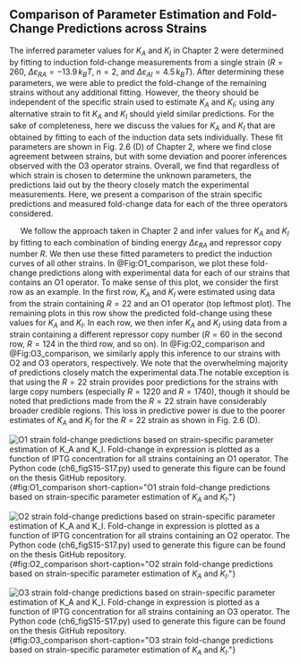 ## Comparison of Parameter Estimation and Fold-Change Predictions across Strains

The inferred parameter values for $K_A$ and $K_I$ in Chapter 2
were determined by fitting to induction fold-change measurements from a
single strain ($R=260$, $\Delta\varepsilon_{RA} = -13.9\,k_BT$,
$n=2$, and $\Delta\varepsilon_{AI}=4.5\,k_BT$). After determining
these parameters, we were able to predict the fold-change of the
remaining strains without any additional fitting. However, the theory
should be independent of the specific strain used to estimate $K_A$
and $K_I$; using any alternative strain to fit $K_A$ and $K_I$
should yield similar predictions. For the sake of completeness, here we
discuss the values for $K_A$ and $K_I$ that are obtained by fitting
to each of the induction data sets individually. These fit parameters
are shown in Fig. 2.6 (D) of Chapter 2, where we find close agreement between
strains, but with some deviation and poorer inferences observed with the
O3 operator strains. Overall, we find that regardless of which strain is
chosen to determine the unknown parameters, the predictions laid out by
the theory closely match the experimental measurements. Here, we present
a comparison of the strain specific predictions and measured fold-change
data for each of the three operators considered.

&nbsp;&nbsp;&nbsp;&nbsp;&nbsp;We follow the approach taken in Chapter 2 and
infer values for $K_A$ and $K_I$ by fitting to each combination of binding
energy $\Delta \varepsilon_{RA}$ and repressor copy number $R$. We then use
these fitted parameters to predict the induction curves of all other strains.
In @Fig:O1_comparison, we plot these fold-change predictions along with
experimental data for each of our strains that contains an O1 operator. To
make sense of this plot, we consider the first row as an example. In the first
row, $K_A$ and $K_I$ were estimated using data from the strain containing
$R=22$ and an O1 operator (top leftmost plot). The remaining plots in this
row show the predicted fold-change using these values for $K_A$ and $K_I$. In
each row, we then infer $K_A$ and $K_I$ using data from a strain containing a
different repressor copy number ($R=60$ in the second row, $R=124$ in the
third row, and so on). In @Fig:O2_comparison and @Fig:O3_comparison, we
similarly apply this inference to our strains with O2 and O3 operators,
respectively. We note that the overwhelming majority of predictions closely
match the experimental data.The notable exception is that using the $R=22$
strain provides poor predictions for the strains with large copy numbers
(especially $R=1220$ and $R=1740$), though it should be noted that
predictions made from the $R=22$ strain have considerably broader credible
regions. This loss in predictive power is due to the poorer estimates of
$K_A$ and $K_I$ for the $R=22$ strain as shown in Fig. 2.6 (D).

![**O1 strain fold-change predictions based on strain-specific parameter
estimation of $K_A$ and $K_I$.** Fold-change in expression is plotted as a
function of IPTG concentration for all strains containing an O1 operator. The
[Python code
(`ch6_figS15-S17.py`)](https://github.com/gchure/phd/blob/master/src/chapter_06/code/ch6_figS15-17.py)
used to generate this figure can be found on the thesis [GitHub
repository](https://github.com/gchure/phd). ](ch6_figS15){#fig:O1_comparison
short-caption="O1 strain fold-change predictions based on strain-specific
parameter estimation of $K_A$ and $K_I$."}

![**O2 strain fold-change predictions based on strain-specific parameter
estimation of $K_A$ and $K_I$.** Fold-change in expression is plotted as a
function of IPTG concentration for all strains containing an O2 operator. The
[Python code (`ch6_figS15-S17.py`)](https://github.com/gchure/phd/blob/master/src/chapter_06/code/ch6_figS15-17.py)
used to generate this figure can be found on the thesis [GitHub
repository](https://github.com/gchure/phd).](ch6_figS16){#fig:O2_comparison
short-caption="O2 strain fold-change predictions based on strain-specific
parameter estimation of $K_A$ and $K_I$."}

![**O3 strain fold-change predictions based on strain-specific parameter
estimation of $K_A$ and $K_I$.** Fold-change in expression is plotted as a
function of IPTG concentration for all strains containing an O3 operator. The
[Python code (`ch6_figS15-S17.py`)](https://github.com/gchure/phd/blob/master/src/chapter_06/code/ch6_figS15-17.py)
used to generate this figure can be found on the thesis [GitHub
repository](https://github.com/gchure/phd). ](ch6_figS17){#fig:O3_comparison
short-caption="O3 strain fold-change predictions based on strain-specific
parameter estimation of $K_A$ and $K_I$."}

